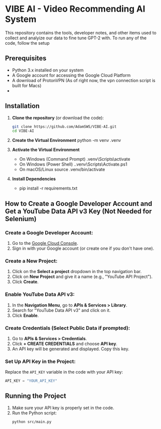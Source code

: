 # VIBE AI - Video Recommending AI System

This repository contains the tools, developer notes, and other items used to collect and analyize our data to fine tune GPT-2 with. To run any of the code, follow the setup

## Prerequisites

- Python 3.x installed on your system
- A Google account for accessing the Google Cloud Platform
- A download of ProtonVPN (As of right now, the vpn connection script is built for Macs)
- 

## Installation

1. **Clone the repository** (or download the code):
   ```bash
   git clone https://github.com/AdamSWS/VIBE-AI.git
   cd VIBE-AI

2. **Create the Virtual Environment**
      python -m venv .venv

3. **Activate the Virtual Environment**
   - On Windows (Command Prompt)
      .venv\Scripts\activate
   - On Windows (Power Shell)
      .\.venv\Scripts\Activate.ps1
   - On macOS/Linux
      source .venv/bin/activate

4. **Install Dependencies**
   - pip install -r requirements.txt

## How to Create a Google Developer Account and Get a YouTube Data API v3 Key (Not Needed for Selenium)

### Create a Google Developer Account:
1. Go to the [Google Cloud Console](https://console.cloud.google.com/).
2. Sign in with your Google account (or create one if you don't have one).

### Create a New Project:
1. Click on the **Select a project** dropdown in the top navigation bar.
2. Click on **New Project** and give it a name (e.g., "YouTube API Project").
3. Click **Create**.

### Enable YouTube Data API v3:
1. In the **Navigation Menu**, go to **APIs & Services > Library**.
2. Search for "YouTube Data API v3" and click on it.
3. Click **Enable**.

### Create Credentials (Select Public Data if prompted):
1. Go to **APIs & Services > Credentials**.
2. Click **+ CREATE CREDENTIALS** and choose **API key**.
3. An API key will be generated and displayed. Copy this key.

### Set Up API Key in the Project:
Replace the `API_KEY` variable in the code with your API key:
   ```python
   API_KEY = "YOUR_API_KEY"
   ```

## Running the Project

1. Make sure your API key is properly set in the code.
2. Run the Python script:
   ```bash
   python src/main.py
